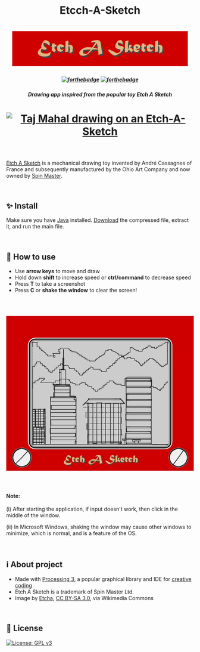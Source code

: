 <h1 align="center" ><b>Etcch-A-Sketch</b>
</h1>
<h1 align="center"><img src="screenshots/screenshot-title.png"></h1>

<h5 align="center">

[![forthebadge](https://forthebadge.com/images/badges/made-with-java.svg)](https://forthebadge.com)
[![forthebadge](https://forthebadge.com/images/badges/powered-by-coffee.svg)](https://forthebadge.com)

</h5>

<h5 align="center">Drawing app inspired from the popular toy Etch A Sketch
</h5>

<h1 align="center">

<a title="Etcha, CC BY-SA 3.0 &lt;https://creativecommons.org/licenses/by-sa/3.0&gt;, via Wikimedia Commons" href="https://commons.wikimedia.org/wiki/File:Taj_Mahal_drawing_on_an_Etch-A-Sketch.jpg"><img width="512" alt="Taj Mahal drawing on an Etch-A-Sketch" src="https://upload.wikimedia.org/wikipedia/commons/thumb/e/e5/Taj_Mahal_drawing_on_an_Etch-A-Sketch.jpg/512px-Taj_Mahal_drawing_on_an_Etch-A-Sketch.jpg"></a>

</h1>

<br>

[Etch A Sketch](https://en.wikipedia.org/wiki/Etch_A_Sketch) is a mechanical drawing toy invented by André Cassagnes of France and subsequently manufactured by the Ohio Art Company and now owned by [Spin Master](https://www.spinmaster.com/en-US/brands/etch-a-sketch/).

<br>

## :sparkles: Install

Make sure you have [Java](https://java.com/en/download/) installed. [Download](https://github.com/Karthikeshwar1/Etcch-A-Sketch/releases) the compressed file, extract it, and run the main file.

<br>

## :seedling: How to use

- Use **arrow keys** to move and draw
- Hold down **shift** to increase speed or **ctrl/command** to decrease speed
- Press **T** to take a screenshot
- Press **C** or **shake the window** to clear the screen!

<br>

<h2><img src="screenshots/screenshot-2.jpg"></h2>

<br>

#### Note:

(i) After starting the application, if input doesn't work, then click in the middle of the window.

(ii) In Microsoft Windows, shaking the window may cause other windows to minimize, which is normal, and is a feature of the OS.

<br>

## :information_source: About project

- Made with [Processing 3,](https://processing.org/) a popular graphical library and IDE for [creative coding](https://en.wikipedia.org/wiki/Creative_coding)
- Etch A Sketch is a trademark of Spin Master Ltd.
- Image by <a href="https://commons.wikimedia.org/wiki/File:Taj_Mahal_drawing_on_an_Etch-A-Sketch.jpg">Etcha</a>, <a href="https://creativecommons.org/licenses/by-sa/3.0">CC BY-SA 3.0</a>, via Wikimedia Commons

<br>

## :page_facing_up: License

[![License: GPL v3](https://img.shields.io/badge/License-GPLv3-blue.svg)](https://www.gnu.org/licenses/gpl-3.0)

<br>
